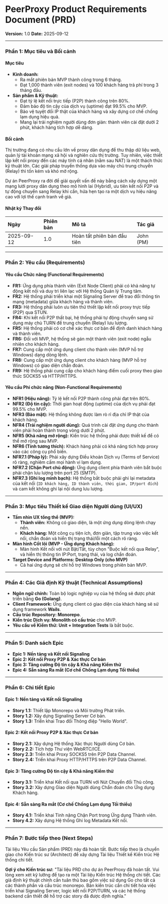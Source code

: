 # PeerProxy Product Requirements Document (PRD)
**Version:** 1.0
**Date:** 2025-09-12

---

### **Phần 1: Mục tiêu và Bối cảnh**

#### **Mục tiêu**

* **Kinh doanh:**
    * Ra mắt phiên bản MVP thành công trong 6 tháng.
    * Đạt 1,000 thành viên (exit nodes) và 100 khách hàng trả phí trong 3 tháng đầu.
* **Sản phẩm & Kỹ thuật:**
    * Đạt tỷ lệ kết nối trực tiếp (P2P) thành công trên 80%.
    * Đảm bảo độ tin cậy của dịch vụ (uptime) đạt 99.5% cho MVP.
    * Bảo vệ tuyệt đối IP thật của khách hàng và xây dựng cơ chế chống lạm dụng hiệu quả.
    * Mang lại trải nghiệm người dùng đơn giản: thành viên cài đặt dưới 2 phút, khách hàng tích hợp dễ dàng.

#### **Bối cảnh**

Thị trường đang có nhu cầu lớn về proxy dân dụng để thu thập dữ liệu web, quản lý tài khoản mạng xã hội và nghiên cứu thị trường. Tuy nhiên, việc thiết lập kết nối proxy đến các máy tính cá nhân (nằm sau NAT) là một thách thức kỹ thuật lớn. Các giải pháp truyền thống dựa vào máy chủ trung chuyển (Relay) thì tốn kém và khó mở rộng.

Dự án PeerProxy ra đời để giải quyết vấn đề này bằng cách xây dựng một mạng lưới proxy dân dụng theo mô hình lai (Hybrid), ưu tiên kết nối P2P và tự động chuyển sang Relay khi cần, hứa hẹn tạo ra một dịch vụ hiệu năng cao với lợi thế cạnh tranh về giá.

#### **Nhật ký Thay đổi**

| Ngày       | Phiên bản | Mô tả                     | Tác giả    |
| :--------- | :-------- | :------------------------ | :-------- |
| 2025-09-12 | 1.0       | Hoàn tất phiên bản đầu tiên | John (PM) |

---

### **Phần 2: Yêu cầu (Requirements)**

#### **Yêu cầu Chức năng (Functional Requirements)**

* **FR1:** Ứng dụng phía thành viên (Exit Node Client) phải có khả năng tự động kết nối và duy trì liên lạc với Hệ thống Quản lý Trung tâm.
* **FR2:** Hệ thống phải triển khai một Signaling Server để trao đổi thông tin mạng (metadata) giữa khách hàng và thành viên.
* **FR3:** Hệ thống phải luôn ưu tiên thử thiết lập kết nối proxy trực tiếp (P2P) qua STUN.
* **FR4:** Khi kết nối P2P thất bại, hệ thống phải tự động chuyển sang sử dụng máy chủ TURN để trung chuyển (Relay) lưu lượng.
* **FR5:** Hệ thống phải có cơ chế xác thực cơ bản để định danh khách hàng và thành viên.
* **FR6:** Đối với MVP, hệ thống sẽ gán một thành viên (exit node) ngẫu nhiên cho khách hàng.
* **FR7:** Cung cấp một ứng dụng client cho thành viên (MVP hỗ trợ Windows) dạng dòng lệnh.
* **FR8:** Cung cấp một ứng dụng client cho khách hàng (MVP hỗ trợ Windows) có giao diện chẩn đoán.
* **FR9:** Hệ thống phải cung cấp cho khách hàng điểm cuối proxy theo giao thức SOCKS5 và HTTP/HTTPS.

#### **Yêu cầu Phi chức năng (Non-Functional Requirements)**

* **NFR1 (Hiệu năng):** Tỷ lệ kết nối P2P thành công phải đạt trên 80%.
* **NFR2 (Độ tin cậy):** Thời gian hoạt động (uptime) của dịch vụ phải đạt 99.5% cho MVP.
* **NFR3 (Bảo mật):** Hệ thống không được làm rò rỉ địa chỉ IP thật của khách hàng.
* **NFR4 (Trải nghiệm người dùng):** Quá trình cài đặt ứng dụng cho thành viên phải hoàn thành trong vòng dưới 2 phút.
* **NFR5 (Khả năng mở rộng):** Kiến trúc hệ thống phải được thiết kế để có thể mở rộng sau MVP.
* **NFR6 (Tính tương thích):** Khách hàng phải có khả năng tích hợp proxy vào các công cụ phổ biến.
* **NFR7.1 (Pháp lý):** Phải xây dựng Điều khoản Dịch vụ (Terms of Service) rõ ràng, nghiêm cấm mọi hành vi lạm dụng.
* **NFR7.2 (Chặn Port chủ động):** Ứng dụng client phía thành viên bắt buộc phải chặn lưu lượng trên port 25 (SMTP).
* **NFR7.3 (Ghi log minh bạch):** Hệ thống bắt buộc phải ghi lại metadata của kết nối (`ID khách hàng, ID thành viên, thời gian, IP/port đích`) và cam kết không ghi lại nội dung lưu lượng.

---

### **Phần 3: Mục tiêu Thiết kế Giao diện Người dùng (UI/UX)**

* **Tầm nhìn UX tổng thể (MVP):**
    * **Thành viên:** Không có giao diện, là một ứng dụng dòng lệnh chạy nền.
    * **Khách hàng:** Một công cụ tiện ích, đơn giản, tập trung vào việc kết nối, chẩn đoán và hiển thị trạng thái/lỗi một cách rõ ràng.
* **Màn hình Cốt lõi (MVP - Ứng dụng Khách hàng):**
    * Màn hình Kết nối với nút Bật/Tắt, tùy chọn "Buộc kết nối qua Relay", và hiển thị thông tin IP:Port, trạng thái, và log chẩn đoán.
* **Target Device and Platforms: Desktop Only (cho MVP)**
    * Cả hai ứng dụng sẽ chỉ hỗ trợ Windows trong phiên bản MVP.

---

### **Phần 4: Các Giả định Kỹ thuật (Technical Assumptions)**

* **Ngôn ngữ chính:** Toàn bộ logic nghiệp vụ của hệ thống sẽ được phát triển bằng **Go (Golang)**.
* **Client Framework:** Ứng dụng client có giao diện của khách hàng sẽ sử dụng framework **Wails**.
* **Cấu trúc Repository: Monorepo**.
* **Kiến trúc Dịch vụ: Monolith có cấu trúc** cho MVP.
* **Yêu cầu về Kiểm thử: Unit + Integration Tests** là bắt buộc.

---

### **Phần 5: Danh sách Epic**

* **Epic 1: Nền tảng và Kết nối Signaling**
* **Epic 2: Kết nối Proxy P2P & Xác thực Cơ bản**
* **Epic 3: Tăng cường Độ tin cậy & Khả năng Kiểm thử**
* **Epic 4: Sẵn sàng Ra mắt (Cơ chế Chống Lạm dụng Tối thiểu)**

---

### **Phần 6: Chi tiết Epic**

#### **Epic 1: Nền tảng và Kết nối Signaling**
* **Story 1.1:** Thiết lập Monorepo và Môi trường Phát triển.
* **Story 1.2:** Xây dựng Signaling Server Cơ bản.
* **Story 1.3:** Triển khai Trao đổi Thông điệp "Hello World".

#### **Epic 2: Kết nối Proxy P2P & Xác thực Cơ bản**
* **Story 2.1:** Xây dựng Hệ thống Xác thực Người dùng Cơ bản.
* **Story 2.2:** Tích hợp Thư viện WebRTC/ICE.
* **Story 2.3:** Triển khai Proxy SOCKS5 trên P2P Data Channel.
* **Story 2.4:** Triển khai Proxy HTTP/HTTPS trên P2P Data Channel.

#### **Epic 3: Tăng cường Độ tin cậy & Khả năng Kiểm thử**
* **Story 3.1:** Triển khai Kết nối qua TURN với Nút Chuyển đổi Thủ công.
* **Story 3.2:** Xây dựng Giao diện Người dùng Chẩn đoán cho Ứng dụng Khách hàng.

#### **Epic 4: Sẵn sàng Ra mắt (Cơ chế Chống Lạm dụng Tối thiểu)**
* **Story 4.1:** Triển khai Tính năng Chặn Port trong Ứng dụng Thành viên.
* **Story 4.2:** Xây dựng Hệ thống Ghi log Metadata Kết nối.

---

### **Phần 7: Bước tiếp theo (Next Steps)**

Tài liệu Yêu cầu Sản phẩm (PRD) này đã hoàn tất. Bước tiếp theo là chuyển giao cho Kiến trúc sư (Architect) để xây dựng Tài liệu Thiết kế Kiến trúc Hệ thống chi tiết.

**Gợi ý cho Kiến trúc sư:**
"Tài liệu PRD cho dự án PeerProxy đã hoàn tất. Vui lòng xem xét kỹ lưỡng để tạo ra một Tài liệu Kiến trúc Hệ thống chi tiết. Các giả định kỹ thuật chính cần tuân thủ bao gồm việc sử dụng Go cho tất cả các thành phần và cấu trúc monorepo. Bản kiến trúc cần chi tiết hóa việc triển khai Signaling Server, logic kết nối P2P/TURN, và các hệ thống backend cần thiết để hỗ trợ các story đã được định nghĩa."